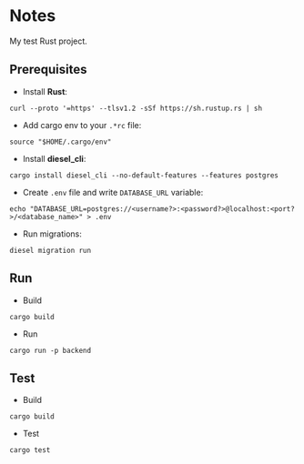 # Notes

My test Rust project.


## Prerequisites

* Install **Rust**:

```shell
curl --proto '=https' --tlsv1.2 -sSf https://sh.rustup.rs | sh
```

* Add cargo env to your `.*rc` file:

```shell
source "$HOME/.cargo/env"
```

* Install **diesel_cli**:

```shell
cargo install diesel_cli --no-default-features --features postgres
```

* Create `.env` file and write `DATABASE_URL` variable:

```shell
echo "DATABASE_URL=postgres://<username?>:<password?>@localhost:<port?>/<database_name>" > .env
```

* Run migrations:

```shell
diesel migration run
```


## Run

* Build

```shell
cargo build
```

* Run

```shell
cargo run -p backend
```


## Test

* Build

```shell
cargo build
```

* Test

```shell
cargo test
```
